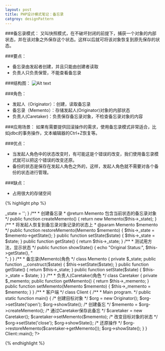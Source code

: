 ```yaml
---
layout: post
title: PHP设计模式笔记：备忘录
catgroy: designPattern
---
```

###备忘录模式：
又叫快照模式，在不破坏封闭的前提下，捕获一个对象的内部状态，并在该对象之外保存这个状态。这样以后就可将该对象恢复到原先保存的状态。

###要点：

*  备忘录由发起者创建，并且只能由创建者读取
*  负责人只负责保管，不能查看备忘录

###结构图：
![Alt text](http://www.phppan.com/wp-content/uploads/2010/10/Memento.jpg)

###角色：

* 发起人（Originator）：创建，读取备忘录  
* 备忘录（Memento）：存储发起人(Originator)对象的内部状态
* 负责人(Caretaker)：负责保存备忘录对象，不检查备忘录对象的内容

###应用场景：
如果有需要提供回滚操作的需求，使用备忘录模式非常适合，比如jdbc的事务操作，文本编辑器的Ctrl+Z恢复等。

###优点：

* 当发起人角色中的状态改变时，有可能这是个错误的改变，我们使用备忘录模式就可以把这个错误的改变还原。
* 备份的状态是保存在发起人角色之外的，这样，发起人角色就不需要对各个备份的状态进行管理。

###缺点：

* 占用很大的存储空间

{% highlight php %}
<?php
 
/**
 * 备忘录模式
 * @author phppan                                            
 * @package design pattern
 */
 
/**
 * 发起人(Originator)角色
 */
class Originator {
 
    private $_state;
 
    public function __construct() {
        $this->_state = '';
    }
 
    /**
     * 创建备忘录
     * @return Memento 包含当前状态的备忘录对象
     */
    public function createMemento() {
        return new Memento($this->_state);
    }
 
    /**
     * 将发起人恢复到备忘录对象记录的状态上
     * @param Memento $memento
     */
    public function restoreMemento(Memento $memento) {
        $this->_state = $memento->getState();
    }
 
    public function setState($state) {
        $this->_state = $state;
    }
 
    public function getState() {
        return $this->_state;
    }
 
    /**
     * 测试用方法，显示状态
     */
    public function showState() {
        echo "Original Status:", $this->getState(), "<br />";
    }
 
}
 
/**
 * 备忘录(Memento)角色
 */
class Memento {
 
    private $_state;
 
    public function __construct($state) {
        $this->setState($state);
    }
 
    public function getState() {
        return $this->_state;
    }
 
    public function setState($state) {
        $this->_state = $state;
    }
 
}
 
/**
 * 负责人(Caretaker)角色
 */
class Caretaker {
 
    private $_memento;
 
    public function getMemento() {
        return $this->_memento;
    }
 
    public function setMemento(Memento $memento) {
        $this->_memento = $memento;
    }
 
}
 
/**
 * 客户端
 */
class Client {
 
    /**
     * Main program.
     */
    public static function main() {
 
        /* 创建目标对象 */
        $org = new Originator();
        $org->setState('open');
        $org->showState();
 
        /* 创建备忘 */
        $memento = $org->createMemento();
 
        /* 通过Caretaker保存此备忘 */
        $caretaker = new Caretaker();
        $caretaker->setMemento($memento);
 
        /* 改变目标对象的状态 */
        $org->setState('close');
        $org->showState();
 
        /* 还原操作 */
        $org->restoreMemento($caretaker->getMemento());
        $org->showState();
    }
 
}
Client::main();
?>
{% endhighlight %}
